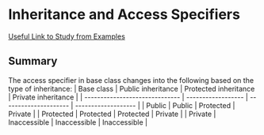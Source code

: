 # Inheritance and Access Specifiers

[Useful Link to Study from Examples](https://www.learncpp.com/cpp-tutorial/inheritance-and-access-specifiers/)

## Summary

The access specifier in base class changes into the following based on the type of inheritance:
| Base class | Public inheritance | Protected inheritance | Private inheritance |
| ------------------------------ | ------------------ | --------------------- | ------------------- |
| Public                         | Public             | Protected             | Private             |
| Protected                      | Protected          | Protected             | Private             |
| Private                        | Inaccessible       | Inaccessible          | Inaccessible        |
